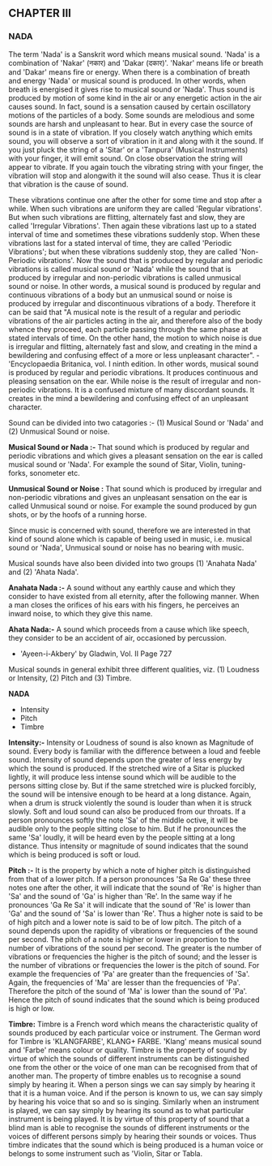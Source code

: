 
## CHAPTER III
### NADA

The term 'Nada' is a Sanskrit word which means musical sound. 'Nada' is a combination of 'Nakar' (नकार) and 'Dakar (दकार)'. 'Nakar' means life or breath and 'Dakar' means fire or energy. When there is a combination of breath and energy 'Nada' or musical sound is produced. In other words, when breath is energised it gives rise to musical sound or 'Nada'. Thus sound is produced by motion of some kind in the air or any energetic action in the air causes sound. In fact, sound is a sensation caused by certain oscillatory motions of the particles of a body. Some sounds are melodious and some sounds are harsh and unpleasant to hear. But in every case the source of sound is in a state of vibration. If you closely watch anything which emits sound, you will observe a sort of vibration in it and along with it the sound. If you just pluck the string of a 'Sitar' or a 'Tanpura' (Musical Instruments) with your finger, it will emit sound. On close observation the string will appear to vibrate. If you again touch the vibrating string with your finger, the vibration will stop and alongwith it the sound will also cease. Thus it is clear that vibration is the cause of sound.

These vibrations continue one after the other for some time and stop after a while. When such vibrations are uniform they are called 'Regular vibrations'. But when such vibrations are flitting, alternately fast and slow, they are called 'Irregular Vibrations'. Then again these vibrations last up to a stated interval of time and sometimes these vibrations suddenly stop. When these vibrations last for a stated interval of time, they are called 'Periodic Vibrations'; but when these vibrations suddenly stop, they are called 'Non-Periodic vibrations'. Now the sound that is produced by regular and periodic vibrations is called musical sound or 'Nada' while the sound that is produced by irregular and non-periodic vibrations is called unmusical sound or noise. In other words, a musical sound is produced by regular and continuous vibrations of a body but an unmusical sound or noise is produced by irregular and discontinuous vibrations of a body. Therefore it can be said that "A musical note is the result of a regular and periodic vibrations of the air particles acting in the air, and therefore also of the body whence they proceed, each particle passing through the same phase at stated intervals of time. On the other hand, the motion to which noise is due is irregular and flitting, alternately fast and slow, and creating in the mind a bewildering and confusing effect of a more or less unpleasant character". - 'Encyclopaedia Britanica, vol. I ninth edition. In other words, musical sound is produced by regular and periodic vibrations. It produces continuous and pleasing sensation on the ear. While noise is the result of irregular and non-periodic vibrations. It is a confused mixture of many discordant sounds. It creates in the mind a bewildering and confusing effect of an unpleasant character.

Sound can be divided into two catagories :-
(1) Musical Sound or 'Nada' and (2) Unmusical Sound or noise.

**Musical Sound or Nada :-**
That sound which is produced by regular and periodic vibrations and which gives a pleasant sensation on the ear is called musical sound or 'Nada'. For example the sound of Sitar, Violin, tuning-forks, sonometer etc.

**Unmusical Sound or Noise :**
That sound which is produced by irregular and non-periodic vibrations and gives an unpleasant sensation on the ear is called Unmusical sound or noise. For example the sound produced by gun shots, or by the hoofs of a running horse.

Since music is concerned with sound, therefore we are interested in that kind of sound alone which is capable of being used in music, i.e. musical sound or 'Nada', Unmusical sound or noise has no bearing with music.

Musical sounds have also been divided into two groups (1) 'Anahata Nada' and (2) 'Ahata Nada'.

**Anahata Nada :-**
A sound without any earthly cause and which they consider to have existed from all eternity, after the following manner. When a man closes the orifices of his ears with his fingers, he perceives an inward noise, to which they give this name.

**Ahata Nada:-**
A sound which proceeds from a cause which like speech, they consider to be an accident of air, occasioned by percussion.
- 'Ayeen-i-Akbery' by Gladwin, Vol. II Page 727

Musical sounds in general exhibit three different qualities, viz. (1) Loudness or Intensity, (2) Pitch and (3) Timbre.

**NADA**
* Intensity
* Pitch
* Timbre

**Intensity:-**
Intensity or Loudness of sound is also known as Magnitude of sound. Every body is familiar with the difference between a loud and feeble sound. Intensity of sound depends upon the greater of less energy by which the sound is produced. If the stretched wire of a Sitar is plucked lightly, it will produce less intense sound which will be audible to the persons sitting close by. But if the same stretched wire is plucked forcibly, the sound will be intensive enough to be heard at a long distance. Again, when a drum is struck violently the sound is louder than when it is struck slowly. Soft and loud sound can also be produced from our throats. If a person pronounces softly the note 'Sa' of the middle octive, it will be audible only to the people sitting close to him. But if he pronounces the same 'Sa' loudly, it will be heard even by the people sitting at a long distance. Thus intensity or magnitude of sound indicates that the sound which is being produced is soft or loud.

**Pitch :-**
It is the property by which a note of higher pitch is distinguished from that of a lower pitch. If a person pronounces 'Sa Re Ga' these three notes one after the other, it will indicate that the sound of 'Re' is higher than 'Sa' and the sound of 'Ga' is higher than 'Re'. In the same way if he pronounces 'Ga Re Sa' it will indicate that the sound of 'Re' is lower than 'Ga' and the sound of 'Sa' is lower than 'Re'. Thus a higher note is said to be of high pitch and a lower note is said to be of low pitch. The pitch of a sound depends upon the rapidity of vibrations or frequencies of the sound per second. The pitch of a note is higher or lower in proportion to the number of vibrations of the sound per second. The greater is the number of vibrations or frequencies the higher is the pitch of sound; and the lesser is the number of vibrations or frequencies the lower is the pitch of sound. For example the frequencies of 'Pa' are greater than the frequencies of 'Sa'. Again, the frequencies of 'Ma' are lesser than the frequencies of 'Pa'. Therefore the pitch of the sound of 'Ma' is lower than the sound of 'Pa'. Hence the pitch of sound indicates that the sound which is being produced is high or low.

**Timbre:**
Timbre is a French word which means the characteristic quality of sounds produced by each particular voice or instrument. The German word for Timbre is 'KLANGFARBE', KLANG+ FARBE. 'Klang' means musical sound and 'Farbe' means colour or quality. Timbre is the property of sound by virtue of which the sounds of different instruments can be distinguished one from the other or the voice of one man can be recognised from that of another man. The property of timbre enables us to recognise a sound simply by hearing it. When a person sings we can say simply by hearing it that it is a human voice. And if the person is known to us, we can say simply by hearing his voice that so and so is singing. Similarly when an instrument is played, we can say simply by hearing its sound as to what particular instrument is being played. It is by virtue of this property of sound that a blind man is able to recognise the sounds of different instruments or the voices of different persons simply by hearing their sounds or voices. Thus timbre indicates that the sound which is being produced is a human voice or belongs to some instrument such as 'Violin, Sitar or Tabla.
